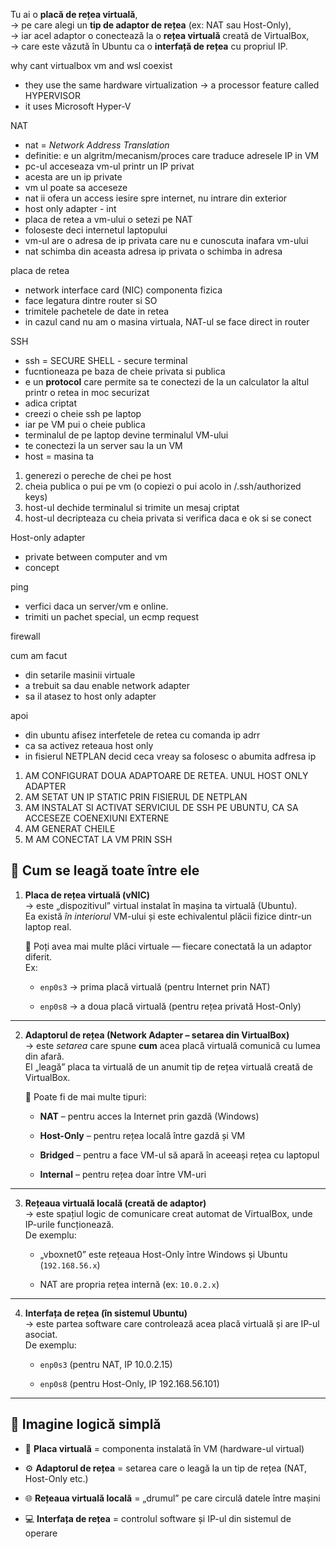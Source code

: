 
Tu ai o **placă de rețea virtuală**,  
→ pe care alegi un **tip de adaptor de rețea** (ex: NAT sau Host-Only),  
→ iar acel adaptor o conectează la o **rețea virtuală** creată de VirtualBox,  
→ care este văzută în Ubuntu ca o **interfață de rețea** cu propriul IP.



why cant virtualbox vm and wsl coexist
- they use the same hardware virtualization -> a processor feature called HYPERVISOR
- it uses Microsoft Hyper-V

NAT
- nat = *Network Address Translation*
- definitie: e un algritm/mecanism/proces care traduce adresele IP in VM
- pc-ul acceseaza vm-ul printr un IP privat
- acesta are un ip private
- vm ul poate sa acceseze 
- nat ii ofera un access iesire spre internet, nu intrare din exterior
- host only adapter - int
- placa de retea a vm-ului o setezi pe NAT
- foloseste deci internetul laptopului
- vm-ul are o adresa de ip privata care nu e cunoscuta inafara vm-ului
- nat schimba din aceasta adresa ip privata o schimba in adresa 

placa de retea
- network interface card (NIC) componenta fizica
- face legatura dintre router si SO
- trimitele pachetele de date in retea
- in cazul cand nu am o masina virtuala, NAT-ul se face direct in router

SSH
- ssh = SECURE SHELL - secure terminal
- fucntioneaza pe baza de cheie privata si publica
- e un **protocol** care permite sa te conectezi de la un calculator la altul printr o retea in moc securizat
- adica criptat
- creezi o cheie ssh pe laptop
- iar pe VM pui o cheie publica
- terminalul de pe laptop devine terminalul VM-ului
- te conectezi la un server sau la un VM
- host = masina ta
1. generezi o pereche de chei pe host
2. cheia publica o pui pe vm (o copiezi o pui acolo in /.ssh/authorized keys)
3. host-ul dechide terminalul si trimite un mesaj criptat
4. host-ul decripteaza cu cheia privata si verifica daca e ok si se conect


Host-only adapter
- private between computer and vm
- concept

ping
- verfici daca un server/vm e online. 
- trimiti un pachet special, un ecmp request

firewall



cum am facut
- din setarile masinii virtuale 
- a trebuit sa dau enable network adapter
- sa il atasez to host only adapter


apoi
- din ubuntu afisez interfetele de retea cu comanda ip adrr
- ca sa activez reteaua host only
- in fisierul NETPLAN decid ceca vreay sa folosesc o abumita adfresa ip




1. AM CONFIGURAT DOUA ADAPTOARE DE RETEA. UNUL HOST ONLY ADAPTER
2. AM SETAT UN IP STATIC PRIN FISIERUL DE NETPLAN
3. AM INSTALAT SI ACTIVAT SERVICIUL DE SSH PE UBUNTU, CA SA ACCESEZE COENEXIUNI EXTERNE
4. AM GENERAT CHEILE
5. M AM CONECTAT LA VM PRIN SSH



## 🧩 Cum se leagă toate între ele

1. **Placa de rețea virtuală (vNIC)**  
    → este „dispozitivul” virtual instalat în mașina ta virtuală (Ubuntu).  
    Ea există _în interiorul_ VM-ului și este echivalentul plăcii fizice dintr-un laptop real.
    
    💬 Poți avea mai multe plăci virtuale — fiecare conectată la un adaptor diferit.  
    Ex:
    
    - `enp0s3` → prima placă virtuală (pentru Internet prin NAT)
        
    - `enp0s8` → a doua placă virtuală (pentru rețea privată Host-Only)
        

---

2. **Adaptorul de rețea (Network Adapter – setarea din VirtualBox)**  
    → este _setarea_ care spune **cum** acea placă virtuală comunică cu lumea din afară.  
    El „leagă” placa ta virtuală de un anumit tip de rețea virtuală creată de VirtualBox.
    
    🔹 Poate fi de mai multe tipuri:
    
    - **NAT** – pentru acces la Internet prin gazdă (Windows)
        
    - **Host-Only** – pentru rețea locală între gazdă și VM
        
    - **Bridged** – pentru a face VM-ul să apară în aceeași rețea cu laptopul
        
    - **Internal** – pentru rețea doar între VM-uri
        

---

3. **Rețeaua virtuală locală (creată de adaptor)**  
    → este spațiul logic de comunicare creat automat de VirtualBox, unde IP-urile funcționează.  
    De exemplu:
    
    - „vboxnet0” este rețeaua Host-Only între Windows și Ubuntu (`192.168.56.x`)
        
    - NAT are propria rețea internă (ex: `10.0.2.x`)
        

---

4. **Interfața de rețea (în sistemul Ubuntu)**  
    → este partea software care controlează acea placă virtuală și are IP-ul asociat.  
    De exemplu:
    
    - `enp0s3` (pentru NAT, IP 10.0.2.15)
        
    - `enp0s8` (pentru Host-Only, IP 192.168.56.101)
        

---

## 🔁 Imagine logică simplă

- 🧱 **Placa virtuală** = componenta instalată în VM (hardware-ul virtual)
    
- ⚙️ **Adaptorul de rețea** = setarea care o leagă la un tip de rețea (NAT, Host-Only etc.)
    
- 🌐 **Rețeaua virtuală locală** = „drumul” pe care circulă datele între mașini
    
- 💻 **Interfața de rețea** = controlul software și IP-ul din sistemul de operare